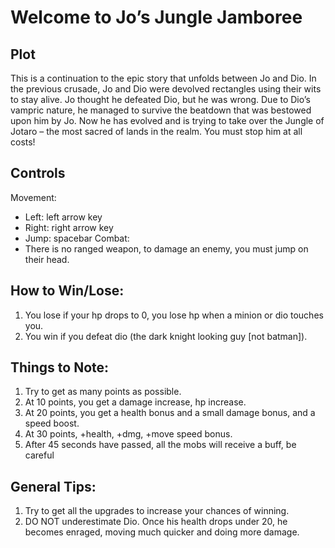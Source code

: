# Welcome to Jo’s Jungle Jamboree 
## Plot
This is a continuation to the epic story that unfolds between Jo and Dio. In the previous crusade, Jo and Dio were devolved rectangles using their wits to stay alive. Jo thought he defeated Dio, but he was wrong. Due to Dio’s vampric nature, he managed to survive the beatdown that was bestowed upon him by Jo. Now he has evolved and is trying to take over the Jungle of Jotaro – the most sacred of lands in the realm. You must stop him at all costs!
## Controls
Movement: 
-   Left: left arrow key
-   Right: right arrow key
-   Jump: spacebar
Combat:
-	There is no ranged weapon, to damage an enemy, you must jump on their head.
 ## How to Win/Lose:
1.  You lose if your hp drops to 0, you lose hp when a minion or dio touches you.
2.  You win if you defeat dio (the dark knight looking guy [not batman]).
## Things to Note:
1.  Try to get as many points as possible.
2.  At 10 points, you get a damage increase, hp increase.
3.  At 20 points, you get a health bonus and a small damage bonus, and a speed boost.
4.  At 30 points, +health, +dmg, +move speed bonus.
5. After 45 seconds have passed, all the mobs will receive a buff, be careful
## General Tips:
1.  Try to get all the upgrades to increase your chances of winning.
2.  DO NOT underestimate Dio. Once his health drops under 20, he becomes enraged, moving much quicker and doing more damage. 
